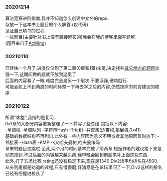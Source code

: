 ### 20201214  
  算法竞赛进阶指南.我并不知道怎么创建中文名的repo.  
  存放一下这本书上题目的个人解答.(仅代码)  
  见证自己啃书的过程.  
  一些题目(主要针对书上没有直接解答的)我会在[我的博客](https://i.cnblogs.com/tags/posts?tagId=4115014)里面写题解.  
  (题目来自于[AcWing](https://www.acwing.com/problem/search/1/?csrfmiddlewaretoken=aCDmmTJaWJmKaLhp5kitbNZSahEUKEZrGPskktHpfMxJQpM3TWTV0EYRrcJYuekq&search_content=%E7%AE%97%E6%B3%95%E7%AB%9E%E8%B5%9B%E8%BF%9B%E9%98%B6%E6%8C%87%E5%8D%97))  

### 20210110  
  已经快一个月了,进度仅仅到了第二章(0章和1章)末尾,决定找些[其它地方的题目](https://www.luogu.com.cn/training/9391)加强一下,这期间做的题就不放到这里了.  
  后面的内容看了一眼,难度完全是另一个层次.不要浮躁,硬啃就行.  
  可能会花上不到两周的时间休整一下再去学之后的内容,仍然按照书前言建议的顺序.  

### 20210122  
  所谓"休整",我指的是复习.  
  0x1章的大部分内容重新整理了一下并写了些总结,包括以下内容:  
  -单调栈
  -单调队列
  -字符串Hash
  -Trie树
  -并查集(边带权,拓展域,0x41)  
  基础的数据结构不再列出.此外有一些内容因为意义不明或者其他原因暂时放下:
  -邻接表
  -Hash表
  -KMP
  -k叉哈夫曼树,哈夫曼编码  
  章末的题目先跳过.至此,两个月的时间基本完成了前两章.根据作者的建议接下来是动态规划.不过后面的内容越来越头疼,我早晚会回到前面来补上面这些东西.  
  此外,打了五场比赛,rating还没有稳定下来,现在是1340.Div2场平均排名在4500.  
  从头到尾都是劝退的过程,只有慢慢磨,好消息是在论坛里问了一下,Div2这样的排名已经有把握进校队了.  
